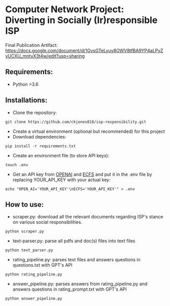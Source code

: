 # Computer Network Project: Diverting in Socially (Ir)responsible ISP

Final Publication Artifact: https://docs.google.com/document/d/1GvsGTeLyuy8OWV8tfBA9YP4aLPyZyUCXU_mntvX3t4w/edit?usp=sharing

## Requirements:
- Python >3.6

## Installations:
- Clone the repository:
```
git clone https://github.com/ckjones818/isp-responsibility.git
```
- Create a virtual environment (optional but recommended) for this project
- Download dependencies:
```
pip install -r requirements.txt
```
- Create an environment file (to store API keys):
```
touch .env
```
- Get an API key from [OPENAI](https://openai.com/blog/openai-api/) and [ECFS](https://www.fcc.gov/ecfs/help/public_api) and put it in the .env file by replacing YOUR_API_KEY with your actual key:
```
echo "OPEN_AI='YOUR_API_KEY'\nECFS='YOUR_API_KEY'" > .env
```

## How to use:
- scraper.py: download all the relevant documents regarding ISP's stance on various social responsibilities.
```
python scraper.py
```
- text-parser.py: parse all pdfs and doc(s) files into text files
```
python text_parser.py
```
- rating_pipeline.py: parses text files and answers questions in questions.txt with GPT's API
```
python rating_pipeline.py
```
- answer_pipeline.py: parses answers from rating_pipeline.py and answers questions in rating_prompt.txt with GPT's API
```
python answer_pipeline.py
```

